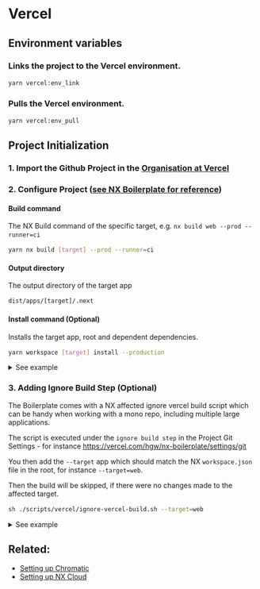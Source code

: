 # Vercel

## Environment variables

### Links the project to the Vercel environment.

```sh
yarn vercel:env_link
```

### Pulls the Vercel environment.

```sh
yarn vercel:env_pull
```

## Project Initialization

### 1. Import the Github Project in the [Organisation at Vercel](https://vercel.com/hgw)

### 2. Configure Project ([see NX Boilerplate for reference](https://vercel.com/hgw/nx-boilerplate/settings))

#### Build command

The NX Build command of the specific target, e.g. `nx build web --prod --runner=ci`

```sh
yarn nx build [target] --prod --runner=ci
```

#### Output directory

The output directory of the target app

```sh
dist/apps/[target]/.next
```

#### Install command (Optional)

Installs the target app, root and dependent dependencies.

```sh
yarn workspace [target] install --production
```

<details>
<summary>See example</summary>

![](/docs/media/vercel-project-configuration.png)

</details>

### 3. Adding Ignore Build Step (Optional)

The Boilerplate comes with a NX affected ignore vercel build script which can be handy when working with a mono repo, including multiple large applications.

The script is executed under the `ignore build step` in the Project Git Settings - for instance https://vercel.com/hgw/nx-boilerplate/settings/git

You then add the `--target` app which should match the NX `workspace.json` file in the root, for instance `--target=web`.

Then the build will be skipped, if there were no changes made to the affected target.

```sh
sh ./scripts/vercel/ignore-vercel-build.sh --target=web
```

<details>
<summary>See example</summary>

![](/docs/media/vercel-ignore-build-step.png)

</details>

## Related:

- [Setting up Chromatic](/docs/setup/chromatic.md)
- [Setting up NX Cloud](/docs/setup/nx-cloud.md)
